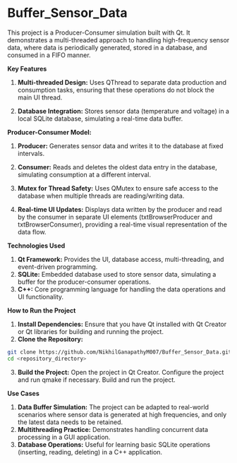 # Buffer_Sensor_Data
This project is a Producer-Consumer simulation built with Qt. It demonstrates a multi-threaded approach to handling high-frequency sensor data, where data is periodically generated, stored in a database, and consumed in a FIFO manner.

**Key Features**

1. **Multi-threaded Design:** Uses QThread to separate data production and consumption tasks, ensuring that these operations do not block the main UI thread.

2. **Database Integration:** Stores sensor data (temperature and voltage) in a local SQLite database, simulating a real-time data buffer.

**Producer-Consumer Model:**

1. **Producer:** Generates sensor data and writes it to the database at fixed intervals.

2. **Consumer:** Reads and deletes the oldest data entry in the database, simulating consumption at a different interval.

3. **Mutex for Thread Safety:** Uses QMutex to ensure safe access to the database when multiple threads are reading/writing data.

4. **Real-time UI Updates:** Displays data written by the producer and read by the consumer in separate UI elements (txtBrowserProducer and txtBrowserConsumer), providing a real-time visual representation of the data flow.

**Technologies Used**
1. **Qt Framework:** Provides the UI, database access, multi-threading, and event-driven programming.
2. **SQLite:** Embedded database used to store sensor data, simulating a buffer for the producer-consumer operations.
3. **C++:** Core programming language for handling the data operations and UI functionality.

**How to Run the Project**
1. **Install Dependencies:** Ensure that you have Qt installed with Qt Creator or Qt libraries for building and running the project.
2. **Clone the Repository:**

```bash
git clone https://github.com/NikhilGanapathyM007/Buffer_Sensor_Data.git
cd <repository_directory>
```

3. **Build the Project:**
Open the project in Qt Creator.
Configure the project and run qmake if necessary.
Build and run the project.

**Use Cases**
1. **Data Buffer Simulation:** The project can be adapted to real-world scenarios where sensor data is generated at high frequencies, and only the latest data needs to be retained.
2. **Multithreading Practice:** Demonstrates handling concurrent data processing in a GUI application.
3. **Database Operations:** Useful for learning basic SQLite operations (inserting, reading, deleting) in a C++ application.

